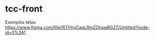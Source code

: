 # tcc-front
Exemplos telas: https://www.figma.com/file/fEf7rhyCaqLRmZDhawRG2T/Untitled?node-id=0%3A1
